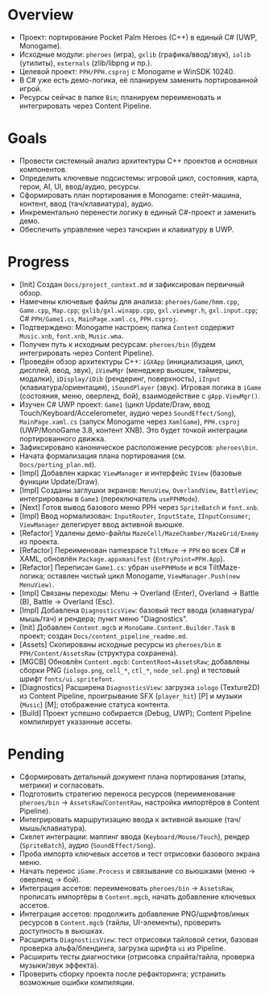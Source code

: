 # Overview
- Проект: портирование Pocket Palm Heroes (C++) в единый C# (UWP, Monogame).
- Исходные модули: `pheroes` (игра), `gxlib` (графика/ввод/звук), `iolib` (утилиты), `externals` (zlib/libpng и пр.).
- Целевой проект: `PPH/PPH.csproj` c Monogame и WinSDK 10240.
- В C# уже есть демо-логика, её планируем заменить портированной игрой.
- Ресурсы сейчас в папке `Bin`; планируем переименовать и интегрировать через Content Pipeline.

# Goals
- Провести системный анализ архитектуры C++ проектов и основных компонентов.
- Определить ключевые подсистемы: игровой цикл, состояния, карта, герои, AI, UI, ввод/аудио, ресурсы.
- Сформировать план портирования в Monogame: стейт-машина, контент, ввод (тач/клавиатура), аудио.
- Инкрементально перенести логику в единый C#-проект и заменить демо.
- Обеспечить управление через тачскрин и клавиатуру в UWP.

# Progress
- [Init] Создан `Docs/project_context.md` и зафиксирован первичный обзор.
- Намечены ключевые файлы для анализа: `pheroes/Game/hmm.cpp`, `Game.cpp`, `Map.cpp`; `gxlib/gxl.winapp.cpp`, `gxl.viewmgr.h`, `gxl.input.cpp`; C# `PPH/Game1.cs`, `MainPage.xaml.cs`, `PPH.csproj`.
- Подтверждено: Monogame настроен; папка `Content` содержит `Music.xnb`, `font.xnb`, `Music.wma`.
- Получен путь к исходным ресурсам: `pheroes/bin` (будем интегрировать через Content Pipeline).
 - Проведён обзор архитектуры C++: `iGXApp` (инициализация, цикл, дисплей, ввод, звук), `iViewMgr` (менеджер вьюшек, таймеры, модалки), `iDisplay/iDib` (рендеринг, поверхность), `iInput` (клавиатура/ориентация), `iSoundPlayer` (звук). Игровая логика в `iGame` (состояния, меню, оверленд, бой), взаимодействие с `gApp.ViewMgr()`.
 - Изучен C# UWP проект: `Game1` (цикл Update/Draw, ввод Touch/Keyboard/Accelerometer, аудио через `SoundEffect/Song`), `MainPage.xaml.cs` (запуск Monogame через `XamlGame`), `PPH.csproj` (UWP/MonoGame 3.8, контент XNB). Это будет точкой интеграции портированного движка.
 - Зафиксировано каноническое расположение ресурсов: `pheroes\bin`.
- Начата формализация плана портирования (см. `Docs/porting_plan.md`).
- [Impl] Добавлен каркас `ViewManager` и интерфейс `IView` (базовые функции Update/Draw).
- [Impl] Созданы заглушки экранов: `MenuView`, `OverlandView`, `BattleView`; интегрированы в `Game1` (переключатель `usePPHMode`).
- [Next] Готов вывод базового меню PPH через `SpriteBatch` и `font.xnb`.
 - [Impl] Ввод нормализован: `InputRouter`, `InputState`, `IInputConsumer`; `ViewManager` делегирует ввод активной вьюшке.
 - [Refactor] Удалены демо-файлы `MazeCell/MazeChamber/MazeGrid/Enemy` из проекта.
- [Refactor] Переименован namespace `TiltMaze` → `PPH` во всех C# и XAML, обновлён `Package.appxmanifest` (`EntryPoint=PPH.App`).
- [Refactor] Переписан `Game1.cs`: убран `usePPHMode` и вся TiltMaze-логика; оставлен чистый цикл Monogame, `ViewManager.Push(new MenuView)`.
 - [Impl] Связаны переходы: Menu → Overland (Enter), Overland → Battle (B), Battle → Overland (Esc).
- [Impl] Добавлена `DiagnosticsView`: базовый тест ввода (клавиатура/мышь/тач) и рендера; пункт меню "Diagnostics".
- [Init] Добавлен `Content.mgcb` и `MonoGame.Content.Builder.Task` в проект; создан `Docs/content_pipeline_readme.md`.
 - [Assets] Скопированы исходные ресурсы из `pheroes/bin` в `PPH/Content/AssetsRaw` (структура сохранена).
 - [MGCB] Обновлён `Content.mgcb`: `ContentRoot=AssetsRaw`; добавлены сборки PNG (`iologo.png`, `cell_*`, `ctl_*`, `node_sel.png`) и тестовый шрифт `fonts/ui.spritefont`.
 - [Diagnostics] Расширена `DiagnosticsView`: загрузка `iologo` (Texture2D) из Content Pipeline, проигрывание SFX (`player_hit`) [P] и музыки (`Music`) [M]; отображение статуса контента.
 - [Build] Проект успешно собирается (Debug, UWP); Content Pipeline компилирует указанные ассеты.

# Pending
- Сформировать детальный документ плана портирования (этапы, метрики) и согласовать.
- Подготовить стратегию переноса ресурсов (переименование `pheroes/bin` → `AssetsRaw`/`ContentRaw`, настройка импортёров в Content Pipeline).
 - Интегрировать маршрутизацию ввода к активной вьюшке (тач/мышь/клавиатура).
 - Скелет интеграции: маппинг ввода (`Keyboard/Mouse/Touch`), рендер (`SpriteBatch`), аудио (`SoundEffect/Song`).
 - Проба импорта ключевых ассетов и тест отрисовки базового экрана меню.
- Начать перенос `iGame.Process` и связывание со вьюшками (меню → оверленд → бой).
- Интеграция ассетов: переименовать `pheroes/bin` → `AssetsRaw`, прописать импортёры в `Content.mgcb`, начать добавление ключевых ассетов.
 - Интеграция ассетов: продолжить добавление PNG/шрифтов/иных ресурсов в `Content.mgcb` (тайлы, UI-элементы), проверить доступность в вьюшках.
 - Расширить `DiagnosticsView`: тест отрисовки тайловой сетки, базовая проверка альфа/блендинга, загрузка шрифта `ui` из Pipeline.
 - Расширить тесты диагностики (отрисовка спрайта/тайла, проверка музыки/звук эффекта).
 - Проверить сборку проекта после рефакторинга; устранить возможные ошибки компиляции.
